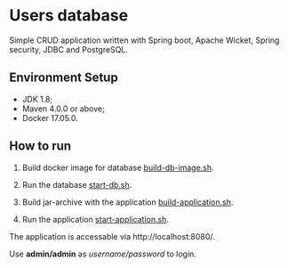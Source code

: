Users database
=================

Simple CRUD application written with Spring boot, Apache Wicket, Spring security, JDBC and PostgreSQL.

## Environment Setup

- JDK 1.8;
- Maven 4.0.0 or above;
- Docker 17.05.0.


## How to run

1. Build docker image for database [build-db-image.sh](./build-db-image.sh).

2. Run the database [start-db.sh](./start-db.sh).
    
3. Build jar-archive with the application [build-application.sh](./build-application.sh).

4. Run the application [start-application.sh](./start-application.sh).

The application is accessable via http://localhost:8080/.

Use **admin/admin** as _username/password_ to login.